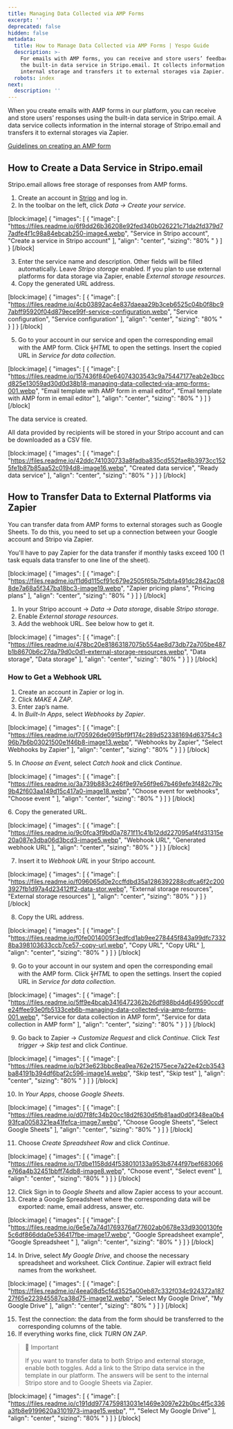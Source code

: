 ```yaml
---
title: Managing Data Collected via AMP Forms
excerpt: ''
deprecated: false
hidden: false
metadata:
  title: How to Manage Data Collected via AMP Forms | Yespo Guide
  description: >-
    For emails with AMP forms, you can receive and store users’ feedback with
    the built-in data service in Stripo.email. It collects information in its
    internal storage and transfers it to external storages via Zapier.
  robots: index
next:
  description: ''
---
```

When you create emails with AMP forms in our platform, you can receive and store users’ responses using the built-in data service in Stripo.email. A data service collects information in the internal storage of Stripo.email and transfers it to external storages via Zapier.

[Guidelines on creating an AMP form](https://docs.yespo.io/docs/how-create-amp-form)

## How to Create a Data Service in Stripo.email

Stripo.email allows free storage of responses from AMP forms.

1. Create an account in <a rel="nofollow" href="https://stripo.email/" target="_blank"> Stripo</a> and log in.
2. In the toolbar on the left, click _Data → Create your service_.

[block:image]
{
  "images": [
    {
      "image": [
        "https://files.readme.io/6f9dd26b36208e92fed340b026221c71da2fd379d77adfe4f1c98a84ebcab250-image4.webp",
        "Service in Stripo account",
        "Create a service in Stripo account"
      ],
      "align": "center",
      "sizing": "80% "
    }
  ]
}
[/block]


3. Enter the service name and description. Other fields will be filled automatically. Leave _Stripo storage_ enabled. If you plan to use external platforms for data storage via Zapier, enable _External storage resources_.
4. Copy the generated URL address.

[block:image]
{
  "images": [
    {
      "image": [
        "https://files.readme.io/4cb03892ac4e837daeaa29b3ceb6525c04b0f8bc97abff95920f04d879ece99f-service-configuration.webp",
        "Service configuration",
        "Service configuration"
      ],
      "align": "center",
      "sizing": "80% "
    }
  ]
}
[/block]


5. Go to your account in our service and open the corresponding email with the AMP form. Click _ϟHTML_ to open the settings. Insert the copied URL in _Service for data collection_.

[block:image]
{
  "images": [
    {
      "image": [
        "https://files.readme.io/157436f840e64074303543c9a75447177eab2e3bccd825e13059ad30d0d38b18-managing-data-collected-via-amp-forms-001.webp",
        "Email template with AMP form in email editor",
        "Email template with AMP form in email editor"
      ],
      "align": "center",
      "sizing": "80% "
    }
  ]
}
[/block]


The data service is created.

All data provided by recipients will be stored in your Stripo account and can be downloaded as a CSV file.

[block:image]
{
  "images": [
    {
      "image": [
        "https://files.readme.io/42ddc741030733a8fadba835cd552fae8b3973cc1525fe1b87b85aa52c0194d8-image16.webp",
        "Created data service",
        "Ready data service"
      ],
      "align": "center",
      "sizing": "80% "
    }
  ]
}
[/block]


## How to Transfer Data to External Platforms via Zapier

You can transfer data from AMP forms to external storages such as Google Sheets. To do this, you need to set up a connection between your Google account and Stripo via Zapier.

You'll have to pay Zapier for the data transfer if monthly tasks exceed 100 (1 task equals data transfer to one line of the sheet).

[block:image]
{
  "images": [
    {
      "image": [
        "https://files.readme.io/f1d6d115cf91c679e2505f65b75dbfa491dc2842ac088de7a68a5f347ba18bc3-image19.webp",
        "Zapier pricing plans",
        "Pricing plans"
      ],
      "align": "center",
      "sizing": "80% "
    }
  ]
}
[/block]


1. In your Stripo account → _Data → Data storage_, disable _Stripo storage_.
2. Enable _External storage resources_.
3. Add the webhook URL. See below how to get it.

[block:image]
{
  "images": [
    {
      "image": [
        "https://files.readme.io/478bc20e81863187075b554ae8d73db72a705be487b1b8670b6c27da79d0c0d1-external-storage-resources.webp",
        "Data storage",
        "Data storage"
      ],
      "align": "center",
      "sizing": "80% "
    }
  ]
}
[/block]


### How to Get a Webhook URL

1. Create an account in Zapier or log in.
2. Click _MAKE A ZAP_.
3. Enter zap’s name.
4. In _Built-In Apps_, select _Webhooks by Zapier_.

[block:image]
{
  "images": [
    {
      "image": [
        "https://files.readme.io/f705926de0915bf9f174c289d523381694d63754c396b7b6b03021500e1f46b8-image13.webp",
        "Webhooks by Zapier",
        "Select Webhooks by Zapier"
      ],
      "align": "center",
      "sizing": "80% "
    }
  ]
}
[/block]


5\. In _Choose an Event_, select _Catch hook_ and click _Continue_.

[block:image]
{
  "images": [
    {
      "image": [
        "https://files.readme.io/3a739b883c246f9e97e56f9e67b469efe3f482c79c9b42f603aa149d15c417a0-image18.webp",
        "Choose event for webhooks",
        "Choose event "
      ],
      "align": "center",
      "sizing": "80% "
    }
  ]
}
[/block]


6\. Copy the generated URL.

[block:image]
{
  "images": [
    {
      "image": [
        "https://files.readme.io/9c0fca3f9bd0a7871f11c41b12dd227095af4fd31315e20a087e3dba06d3bcd3-image5.webp",
        "Webhook URL",
        "Generated webhook URL"
      ],
      "align": "center",
      "sizing": "80% "
    }
  ]
}
[/block]


7. Insert it to _Webhook URL_ in your Stripo account.

[block:image]
{
  "images": [
    {
      "image": [
        "https://files.readme.io/f096065d0e2ccffdbd35a1286392288cdfca6f2c2003927fb1d97a4d23412ff2-data-stor.webp",
        "External storage resources",
        "External storage resources"
      ],
      "align": "center",
      "sizing": "80% "
    }
  ]
}
[/block]


8. Copy the URL address.

[block:image]
{
  "images": [
    {
      "image": [
        "https://files.readme.io/f0fe0014005f3edfcd1ab9ee278445f843a99dfc73328ba398103633ccb7ce57-copy-url.webp",
        "Copy URL",
        "Copy URL"
      ],
      "align": "center",
      "sizing": "80% "
    }
  ]
}
[/block]


9. Go to your account in our system and open the corresponding email with the AMP form. Click _ϟHTML_ to open the settings. Insert the copied URL in _Service for data collection_.

[block:image]
{
  "images": [
    {
      "image": [
        "https://files.readme.io/5ff9e4bcab3416472362b26df988bd4d649590ccdfe24ffee93e0fb5133ceb6b-managing-data-collected-via-amp-forms-001.webp",
        "Service for data collection in AMP form",
        "Service for data collection in AMP form"
      ],
      "align": "center",
      "sizing": "80% "
    }
  ]
}
[/block]


9. Go back to Zapier → _Customize Request_ and click _Continue_. Click _Test trigger → Skip test_ and click _Continue_.

[block:image]
{
  "images": [
    {
      "image": [
        "https://files.readme.io/b2f3e623bbc8ea9ea762e21575ece7a22e42cb3543ba84191b394df6baf2c596-image14.webp",
        "Skip test",
        "Skip test"
      ],
      "align": "center",
      "sizing": "80% "
    }
  ]
}
[/block]


10. In _Your Apps_, choose _Google Sheets_.

[block:image]
{
  "images": [
    {
      "image": [
        "https://files.readme.io/d07f8fc34b20cc18d2f630d5fb81aad0d0f348ea0b493fca0058321ea41fefca-image7.webp",
        "Choose Google Sheets",
        "Select Google Sheets"
      ],
      "align": "center",
      "sizing": "80% "
    }
  ]
}
[/block]


11. Choose _Create Spreadsheet Row_ and click _Continue_.

[block:image]
{
  "images": [
    {
      "image": [
        "https://files.readme.io/17dbe1158dd4f538010133a953b8744f97bef683066e766a4b32451bbff74db8-image8.webp",
        "Choose event",
        "Select event"
      ],
      "align": "center",
      "sizing": "80% "
    }
  ]
}
[/block]


12. Click Sign in to _Google Sheets_ and allow Zapier access to your account.
13. Create a Google Spreadsheet where the corresponding data will be exported: name, email address, answer, etc.

[block:image]
{
  "images": [
    {
      "image": [
        "https://files.readme.io/6e5e7a74d1769376af77602ab0678e33d9300130fe5c6df866dda0e536417fbe-image17.webp",
        "Google Spreadsheet example",
        "Google Spreadsheet "
      ],
      "align": "center",
      "sizing": "80% "
    }
  ]
}
[/block]


14. In Drive, select _My Google Drive_, and choose the necessary spreadsheet and worksheet. Click _Continue_. Zapier will extract field names from the worksheet.

[block:image]
{
  "images": [
    {
      "image": [
        "https://files.readme.io/4eea08d5cf4d3525a00eb87c332f034c924372a18727f65e223945587ca38d75-image12.webp",
        "Select My Google Drive",
        "My Google Drive"
      ],
      "align": "center",
      "sizing": "80% "
    }
  ]
}
[/block]


15. Test the connection: the data from the form should be transferred to the corresponding columns of the table.
16. If everything works fine, click _TURN ON ZAP_.

> 📘 Important
> 
> If you want to transfer data to both Stripo and external storage, enable both toggles. Add a link to the Stripo data service in the template in our platform. The answers will be sent to the internal Stripo store and to Google Sheets via Zapier.

[block:image]
{
  "images": [
    {
      "image": [
        "https://files.readme.io/c191dd9774759813031e1469e3097e22b0bc4f5c336a3fb8e9199620a3101973-image15.webp",
        "",
        "Select My Google Drive"
      ],
      "align": "center",
      "sizing": "80% "
    }
  ]
}
[/block]
